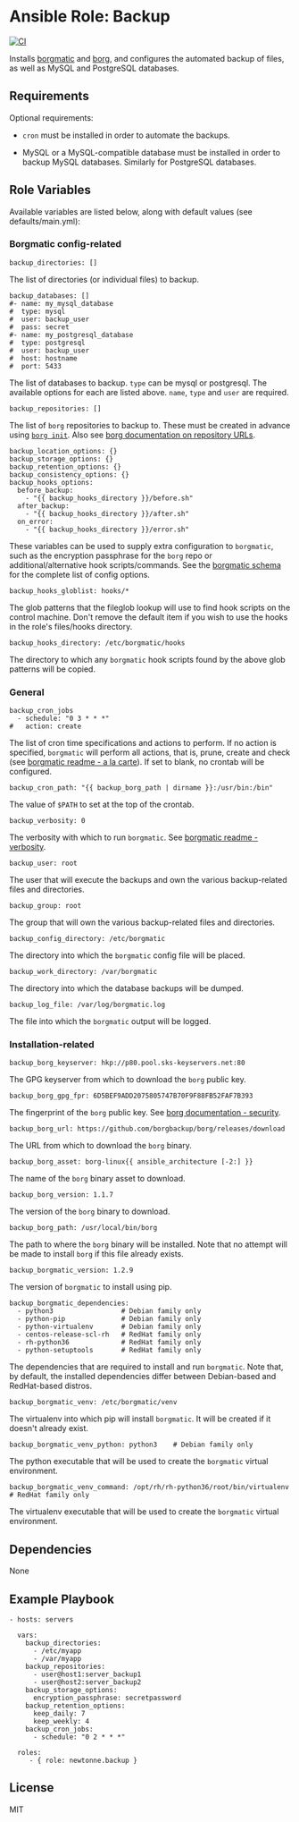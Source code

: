 Ansible Role: Backup
====================

[![CI](https://github.com/newtonne/ansible-role-backup/workflows/CI/badge.svg?event=push)](https://github.com/newtonne/ansible-role-backup/actions?query=workflow%3ACI)

Installs [borgmatic](https://github.com/witten/borgmatic) and [borg](https://www.borgbackup.org), and configures the automated backup of files, as well as MySQL and PostgreSQL databases.

Requirements
------------

Optional requirements:

* `cron` must be installed in order to automate the backups.

* MySQL or a MySQL-compatible database must be installed in order to backup MySQL databases. Similarly for PostgreSQL databases.

Role Variables
--------------

Available variables are listed below, along with default values (see defaults/main.yml):

### Borgmatic config-related

```
backup_directories: []
```
The list of directories (or individual files) to backup.

```
backup_databases: []
#- name: my_mysql_database
#  type: mysql
#  user: backup_user
#  pass: secret
#- name: my_postgresql_database
#  type: postgresql
#  user: backup_user
#  host: hostname
#  port: 5433
```
The list of databases to backup. `type` can be mysql or postgresql. The available options for each are listed above. `name`, `type` and `user` are required.

```
backup_repositories: []
```
The list of `borg` repositories to backup to. These must be created in advance using [`borg init`](https://borgbackup.readthedocs.io/en/stable/usage/init.html). Also see [borg documentation on repository URLs](https://borgbackup.readthedocs.io/en/stable/man_intro.html?highlight=ssh%3A%2F%2F#repository-urls).

```
backup_location_options: {}
backup_storage_options: {}
backup_retention_options: {}
backup_consistency_options: {}
backup_hooks_options:
  before_backup:
    - "{{ backup_hooks_directory }}/before.sh"
  after_backup:
    - "{{ backup_hooks_directory }}/after.sh"
  on_error:
    - "{{ backup_hooks_directory }}/error.sh"
```
These variables can be used to supply extra configuration to `borgmatic`, such as the encryption passphrase for the `borg` repo or additional/alternative hook scripts/commands. See the [borgmatic schema](https://projects.torsion.org/witten/borgmatic/src/branch/master/borgmatic/config/schema.yaml) for the complete list of config options.

```
backup_hooks_globlist: hooks/*
```
The glob patterns that the fileglob lookup will use to find hook scripts on the control machine. Don't remove the default item if you wish to use the hooks in the role's files/hooks directory.

```
backup_hooks_directory: /etc/borgmatic/hooks
```
The directory to which any `borgmatic` hook scripts found by the above glob patterns will be copied.

### General

```
backup_cron_jobs
  - schedule: "0 3 * * *"
#   action: create
```
The list of cron time specifications and actions to perform. If no action is specified, `borgmatic` will perform all actions, that is, prune, create and check (see [borgmatic readme - a la carte](https://github.com/witten/borgmatic#À-la-carte)). If set to blank, no crontab will be configured.

```
backup_cron_path: "{{ backup_borg_path | dirname }}:/usr/bin:/bin"
```
The value of `$PATH` to set at the top of the crontab.

```
backup_verbosity: 0
```
The verbosity with which to run `borgmatic`. See [borgmatic readme - verbosity](https://github.com/witten/borgmatic#verbosity).

```
backup_user: root
```
The user that will execute the backups and own the various backup-related files and directories.

```
backup_group: root
```
The group that will own the various backup-related files and directories.

```
backup_config_directory: /etc/borgmatic
```
The directory into which the `borgmatic` config file will be placed.

```
backup_work_directory: /var/borgmatic
```
The directory into which the database backups will be dumped.

```
backup_log_file: /var/log/borgmatic.log
```
The file into which the `borgmatic` output will be logged.

### Installation-related

```
backup_borg_keyserver: hkp://p80.pool.sks-keyservers.net:80
```
The GPG keyserver from which to download the `borg` public key.

```
backup_borg_gpg_fpr: 6D5BEF9ADD2075805747B70F9F88FB52FAF7B393
```
The fingerprint of the `borg` public key. See [borg documentation - security](https://borgbackup.readthedocs.io/en/stable/support.html#security).

```
backup_borg_url: https://github.com/borgbackup/borg/releases/download
```
The URL from which to download the `borg` binary.

```
backup_borg_asset: borg-linux{{ ansible_architecture [-2:] }}
```
The name of the `borg` binary asset to download.

```
backup_borg_version: 1.1.7
```
The version of the `borg` binary to download.

```
backup_borg_path: /usr/local/bin/borg
```
The path to where the `borg` binary will be installed. Note that no attempt will be made to install `borg` if this file already exists.

```
backup_borgmatic_version: 1.2.9
```
The version of `borgmatic` to install using pip.

```
backup_borgmatic_dependencies:
  - python3                 # Debian family only
  - python-pip              # Debian family only
  - python-virtualenv       # Debian family only
  - centos-release-scl-rh   # RedHat family only
  - rh-python36             # RedHat family only
  - python-setuptools       # RedHat family only
```
The dependencies that are required to install and run `borgmatic`. Note that, by default, the installed dependencies differ between Debian-based and RedHat-based distros.

```
backup_borgmatic_venv: /etc/borgmatic/venv
```
The virtualenv into which pip will install `borgmatic`. It will be created if it doesn't already exist.

```
backup_borgmatic_venv_python: python3    # Debian family only
```
The python executable that will be used to create the `borgmatic` virtual environment.

```
backup_borgmatic_venv_command: /opt/rh/rh-python36/root/bin/virtualenv    # RedHat family only
```
The virtualenv executable that will be used to create the `borgmatic` virtual environment.

Dependencies
------------

None

Example Playbook
----------------

    - hosts: servers

      vars:
        backup_directories:
          - /etc/myapp
          - /var/myapp
        backup_repositories:
          - user@host1:server_backup1
          - user@host2:server_backup2
        backup_storage_options:
          encryption_passphrase: secretpassword
        backup_retention_options:
          keep_daily: 7
          keep_weekly: 4
        backup_cron_jobs:
          - schedule: "0 2 * * *"

      roles:
         - { role: newtonne.backup }

License
-------

MIT
